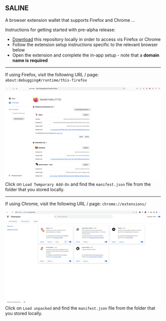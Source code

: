 ## SALINE

A browser extension wallet that supports Firefox and Chrome ...

Instructions for getting started with pre-alpha release:

* [Download](https://github.com/sadoprotocol/saline/archive/refs/heads/main.zip) this repository locally in order to access vis Firefox or Chrome
* Follow the extension setup instructions specific to the relevant browser below
* Open the extension and complete the in-app setup - note that a __domain name is required__

-----

If using Firefox, visit the following URL / page: `about:debugging#/runtime/this-firefox`

![LOAD TEMPORARY FIREFOX PLUGIN](img/docs/firefox-temp.png)
Click on `Load Temporary Add-On` and find the `manifest.json` file from the folder that you stored locally.

-----

If using Chrome, visit the following URL / page: `chrome://extensions/`

![LOAD TEMPORARY CHROME PLUGIN](img/docs/chrome-temp.png)
Click on `Load unpacked` and find the `manifest.json` file from the folder that you stored locally.
